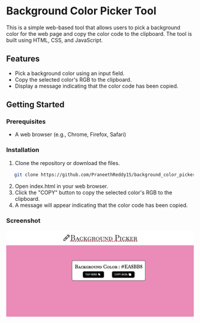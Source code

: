 # Background Color Picker Tool

This is a simple web-based tool that allows users to pick a background color for the web page and copy the color code to the clipboard. The tool is built using HTML, CSS, and JavaScript.

## Features

- Pick a background color using an input field.
- Copy the selected color's RGB to the clipboard.
- Display a message indicating that the color code has been copied.

## Getting Started

### Prerequisites

- A web browser (e.g., Chrome, Firefox, Safari)

### Installation

1. Clone the repository or download the files.
```bash
   git clone https://github.com/PraneethReddy15/background_color_picker.git
```
2. Open index.html in your web browser.<br>
3. Click the "COPY" button to copy the selected color's RGB to the clipboard.<br>
4. A message will appear indicating that the color code has been copied.
### Screenshot
![Screenshot 1](https://github.com/PraneethReddy15/background_color_picker/blob/main/Screenshot.png)
